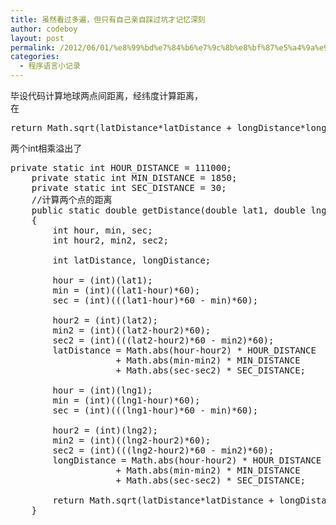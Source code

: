 ```yaml
---
title: 虽然看过多遍，但只有自己亲自踩过坑才记忆深刻
author: codeboy
layout: post
permalink: /2012/06/01/%e8%99%bd%e7%84%b6%e7%9c%8b%e8%bf%87%e5%a4%9a%e9%81%8d%ef%bc%8c%e4%bd%86%e5%8f%aa%e6%9c%89%e8%87%aa%e5%b7%b1%e4%ba%b2%e8%87%aa%e8%b8%a9%e8%bf%87%e5%9d%91%e6%89%8d%e8%ae%b0%e5%bf%86%e6%b7%b1%e5%88%bb/
categories:
  - 程序语言小记录
---
```

毕设代码计算地球两点间距离，经纬度计算距离，  
在

<pre>return Math.sqrt(latDistance*latDistance + longDistance*longDistance);
</pre>

两个int相乘溢出了  
<!--more-->

<pre>private static int HOUR_DISTANCE = 111000;
	private static int MIN_DISTANCE = 1850;
	private static int SEC_DISTANCE = 30;
	//计算两个点的距离
	public static double getDistance(double lat1, double lng1, double lat2, double lng2)
	{
		int hour, min, sec;
		int hour2, min2, sec2;
		
		int latDistance, longDistance;
		
		hour = (int)(lat1);
		min = (int)((lat1-hour)*60);
		sec = (int)(((lat1-hour)*60 - min)*60);
		
		hour2 = (int)(lat2);
		min2 = (int)((lat2-hour2)*60);
		sec2 = (int)(((lat2-hour2)*60 - min2)*60);
		latDistance = Math.abs(hour-hour2) * HOUR_DISTANCE 
					+ Math.abs(min-min2) * MIN_DISTANCE
					+ Math.abs(sec-sec2) * SEC_DISTANCE;

		hour = (int)(lng1);
		min = (int)((lng1-hour)*60);
		sec = (int)(((lng1-hour)*60 - min)*60);
		
		hour2 = (int)(lng2);
		min2 = (int)((lng2-hour2)*60);
		sec2 = (int)(((lng2-hour2)*60 - min2)*60);
		longDistance = Math.abs(hour-hour2) * HOUR_DISTANCE 
					+ Math.abs(min-min2) * MIN_DISTANCE
					+ Math.abs(sec-sec2) * SEC_DISTANCE;
		
		return Math.sqrt(latDistance*latDistance + longDistance*longDistance);
	}
</pre>